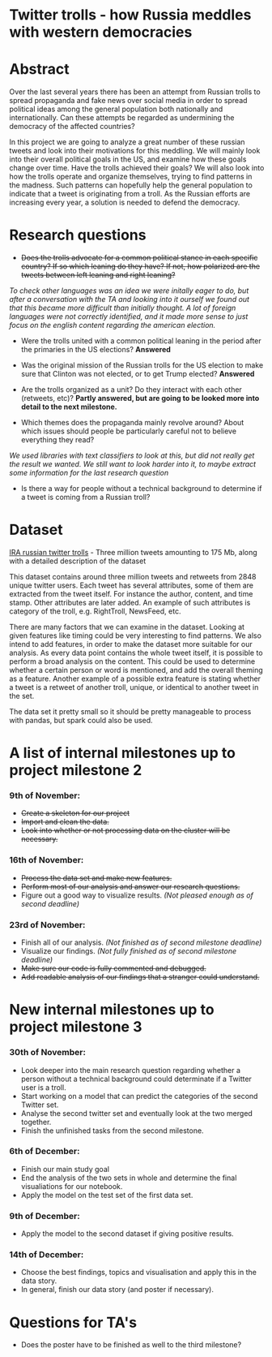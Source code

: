 # Twitter trolls - how Russia meddles with western democracies

# Abstract
Over the last several years there has been an attempt from Russian trolls to spread propaganda and fake news over social media in order to spread political ideas among the general population both nationally and internationally. Can these attempts be regarded as undermining the democracy of the affected countries? 
 
In this project we are going to analyze a great number of these russian tweets and look into their motivations for this meddling. We will mainly look into their overall political goals in the US, and examine how these goals change over time. Have the trolls achieved their goals? We will also look into how the trolls operate and organize themselves, trying to find patterns in the madness. Such patterns can hopefully help the general population to indicate that a tweet is originating from a troll. As the Russian efforts are increasing every year, a solution is needed to defend the democracy.

# Research questions
- ~~Does the trolls advocate for a common political stance in each specific country? If so which leaning do they have? If not, how polarized are the tweets between left leaning and right leaning?~~
 
*To check other languages was an idea we were initally eager to do, but after a conversation with the TA and looking into it ourself we found out that this became more difficult than initially thought. A lot of foreign languages were not correctly identified, and it made more sense to just focus on the english content regarding the american election.*

- Were the trolls united with a common political leaning in the period after the primaries in the US elections? **Answered**
 
- Was the original mission of the Russian trolls for the US election to make sure that Clinton was not elected, or to get Trump elected? **Answered**
 
- Are the trolls organized as a unit? Do they interact with each other (retweets, etc)? **Partly answered, but are going to be looked more into detail to the next milestone.**

- Which themes does the propaganda mainly revolve around? About which issues should people be particularly careful not to believe everything they read? 

*We used libraries with text classifiers to look at this, but did not really get the result we wanted. We still want to look harder into it, to maybe extract some information for the last research question*
 
- Is there a way for people without a technical background to determine if a tweet is coming from a Russian troll?

# Dataset
[IRA russian twitter trolls](https://www.kaggle.com/fivethirtyeight/russian-troll-tweets) - Three million tweets amounting to 175 Mb, along with a detailed description of the dataset 
 
This dataset contains around three million tweets and retweets from 2848 unique twitter users. Each tweet has several attributes, some of them are extracted from the tweet itself. For instance the author, content, and time stamp. Other attributes are later added. An example of such attributes is category of the troll, e.g. RightTroll, NewsFeed, etc.
 
There are many factors that we can examine in the dataset. Looking at given features like timing could be very interesting to find patterns. We also intend to add features, in order to make the dataset more suitable for our analysis. As every data point contains the whole tweet itself, it is possible to perform a broad analysis on the content. This could be used to determine whether a certain person or word is mentioned, and add the overall theming as a feature.  Another example of a possible extra feature is stating whether a tweet is a retweet of another troll, unique, or identical to another tweet in the set. 
 
The data set it pretty small so it should be pretty manageable to process with pandas, but spark could also be used.


# A list of internal milestones up to project milestone 2
### 9th of November:
- ~~Create a skeleton for our project~~
- ~~Import and clean the data.~~
- ~~Look into whether or not processing data on the cluster will be necessary.~~
 
### 16th of November:
- ~~Process the data set and make new features.~~
- ~~Perform most of our analysis and answer our research questions.~~
- Figure out a good way to visualize results. *(Not pleased enough as of second deadline)*
 
### 23rd of November:
- Finish all of our analysis. *(Not finished as of second milestone deadline)*
- Visualize our findings. *(Not fully finished as of second milestone deadline)*
- ~~Make sure our code is fully commented and debugged.~~
- ~~Add readable analysis of our findings that a stranger could understand.~~

# New internal milestones up to project milestone 3

### 30th of November:
- Look deeper into the main  research question regarding whether a person without a technical background could determinate if a Twitter user is a troll.
- Start working on a model that can predict the categories of the second Twitter set.
- Analyse the second twitter set and eventually look at the two merged together.
- Finish the unfinished tasks from the second milestone.

### 6th of December:
- Finish our main study goal
- End the analysis of the two sets in whole and determine the final visualiations for our notebook.
- Apply the model on the test set of the first data set.

### 9th of December:
- Apply the model to the second dataset if giving positive results.

### 14th of December:
- Choose the best findings, topics and visualisation and apply this in the data story.
- In general, finish our data story (and poster if necessary).


# Questions for TA's
- Does the poster have to be finished as well to the third milestone?

